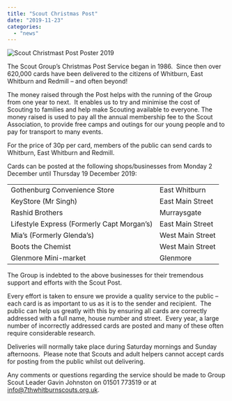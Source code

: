 ```yaml
---
title: "Scout Christmas Post"
date: "2019-11-23"
categories: 
  - "news"
---
```


![Scout Christmast Post Poster 2019](https://7thwhitburnscouts.org.uk/wp-content/uploads/2022/01/e17cf-sharedscreenshot.jpg?w=728&h=1024)

The Scout Group’s Christmas Post Service began in 1986.  Since then over 620,000 cards have been delivered to the citizens of Whitburn, East Whitburn and Redmill – and often beyond!

The money raised through the Post helps with the running of the Group from one year to next.  It enables us to try and minimise the cost of Scouting to families and help make Scouting available to everyone. The money raised is used to pay all the annual membership fee to the Scout Association, to provide free camps and outings for our young people and to pay for transport to many events.

For the price of 30p per card, members of the public can send cards to Whitburn, East Whitburn and Redmill.

Cards can be posted at the following shops/businesses from Monday 2 December until Thursday 19 December 2019:

<table class=""><tbody><tr><td>Gothenburg Convenience Store</td><td>East Whitburn</td></tr><tr><td>KeyStore (Mr Singh)</td><td>East Main Street</td></tr><tr><td>Rashid Brothers</td><td>Murraysgate</td></tr><tr><td>Lifestyle Express (Formerly Capt Morgan’s)</td><td>East Main Street</td></tr><tr><td>Mia’s (Formerly Glenda’s)</td><td>West Main Street</td></tr><tr><td>Boots the Chemist</td><td>West Main Street</td></tr><tr><td>Glenmore Mini-market</td><td>Glenmore</td></tr></tbody></table>

The Group is indebted to the above businesses for their tremendous support and efforts with the Scout Post.

Every effort is taken to ensure we provide a quality service to the public – each card is as important to us as it is to the sender and recipient.  The public can help us greatly with this by ensuring all cards are correctly addressed with a full name, house number and street.  Every year, a large number of incorrectly addressed cards are posted and many of these often require considerable research.

Deliveries will normally take place during Saturday mornings and Sunday afternoons.  Please note that Scouts and adult helpers cannot accept cards for posting from the public whilst out delivering.

Any comments or questions regarding the service should be made to Group Scout Leader Gavin Johnston on 01501 773519 or at info@7thwhitburnscouts.org.uk.
